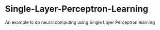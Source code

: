 # Single-Layer-Perceptron-Learning
An example to do neural computing using Single Layer Perceptron learning
